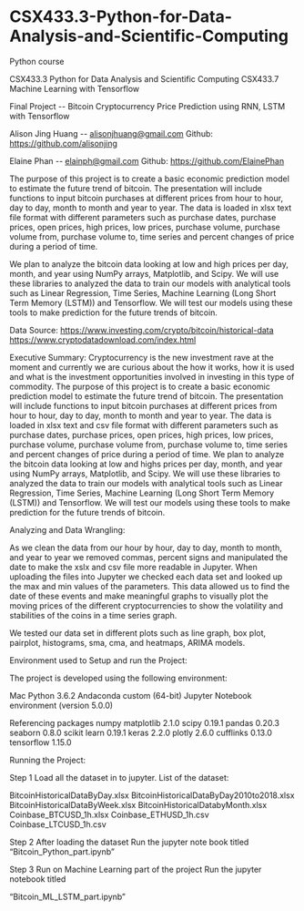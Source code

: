 # CSX433.3-Python-for-Data-Analysis-and-Scientific-Computing
Python course

CSX433.3 Python for Data Analysis and Scientific Computing
CSX433.7 Machine Learning with Tensorflow

Final Project -- Bitcoin Cryptocurrency Price Prediction using RNN, LSTM with Tensorflow

Alison Jing Huang  -- alisonjhuang@gmail.com
Github: https://github.com/alisonjing

Elaine Phan  --  elainph@gmail.com
Github: https://github.com/ElainePhan


The purpose of this project is to create a basic economic prediction model to estimate the future trend of bitcoin. The presentation will include functions to input bitcoin purchases at different prices from hour to hour, day to day, month to month and year to year. The data is loaded in xlsx text file format with different parameters such as purchase dates, purchase prices, open prices, high prices, low prices, purchase volume, purchase volume from, purchase volume to, time series and percent changes of price during a period of time. 

We plan to analyze the bitcoin data looking at low and high prices per day, month, and year using NumPy arrays, Matplotlib, and Scipy. We will use these libraries to analyzed the data to train our models with analytical tools such as Linear Regression, Time Series, Machine Learning (Long Short Term Memory (LSTM)) and Tensorflow. We will test our models using these tools to make prediction for the future trends of bitcoin.

Data Source:
https://www.investing.com/crypto/bitcoin/historical-data
https://www.cryptodatadownload.com/index.html


Executive Summary:
Cryptocurrency is the new investment rave at the moment and currently we are curious about the how it works, how it is used and what is the investment opportunities involved in investing in this type of commodity. 
The purpose of this project is to create a basic economic prediction model to estimate the future trend of bitcoin. The presentation will include functions to input bitcoin purchases at different prices from hour to hour, day to day, month to month and year to year. The data is loaded in xlsx text and csv file format with different parameters such as purchase dates, purchase prices, open prices, high prices, low prices, purchase volume, purchase volume from, purchase volume to, time series and percent changes of price during a period of time.   	We plan to analyze the bitcoin data looking at low and highs prices per day, month, and year using NumPy arrays, Matplotlib, and Scipy. We will use these libraries to analyzed the data to train our models with analytical tools such as Linear Regression, Time Series, Machine Learning (Long Short Term Memory (LSTM)) and Tensorflow. We will test our models using these tools to make prediction for the future trends of bitcoin.

Analyzing and Data Wrangling: 

As we clean the data from our hour by hour, day to day, month to month, and year to year we removed commas, percent signs and manipulated the date to make the xslx and csv file more readable in Jupyter. When uploading the files into Jupyter we checked each data set and looked up the max and min values of the parameters. This data allowed us to find the date of these events and make meaningful graphs to visually plot the moving prices of the different cryptocurrencies to show the volatility and stabilities of the coins in a time series graph. 

We tested our data set in different plots such as line graph, box plot, pairplot, histograms, sma, cma, and heatmaps, ARIMA models. 

Environment used to Setup and run the Project:

The project is developed using the following environment:

Mac 
  	Python 3.6.2 Andaconda custom (64-bit) Jupyter Notebook environment (version 5.0.0)
	
Referencing packages
	numpy
	matplotlib 	2.1.0
	scipy 		0.19.1
	pandas  	0.20.3
	seaborn	0.8.0
	scikit learn	0.19.1
	keras		2.2.0
	plotly		2.6.0
	cufflinks   	0.13.0	
        tensorflow    1.15.0


Running the Project:	

Step  1
Load all the dataset in to jupyter. 
List of the dataset:

BitcoinHistoricalDataByDay.xlsx
BitcoinHistoricalDataByDay2010to2018.xlsx
BitcoinHistoricalDataByWeek.xlsx
BitcoinHistoricalDatabyMonth.xlsx
Coinbase_BTCUSD_1h.xlsx
Coinbase_ETHUSD_1h.csv
Coinbase_LTCUSD_1h.csv


Step 2
After loading the dataset
Run the jupyter note book titled
“Bitcoin_Python_part.ipynb”

Step 3 Run on Machine Learning part of the project
Run the jupyter notebook titled 

“Bitcoin_ML_LSTM_part.ipynb”
